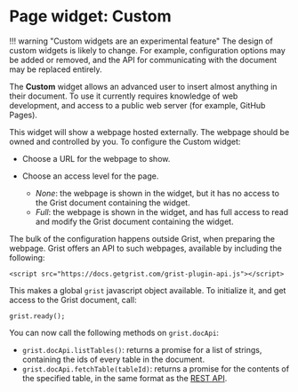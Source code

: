 # Page widget: Custom

!!! warning "Custom widgets are an experimental feature"
    The design of custom widgets is likely to change.  For example,
    configuration options may be added or removed, and the API for
    communicating with the document may be replaced entirely.

The **Custom** widget allows an advanced user to insert almost
anything in their document.  To use it currently requires knowledge of
web development, and access to a public web server (for example,
GitHub Pages).

This widget will show a webpage hosted externally.  The webpage should
be owned and controlled by you.  To configure the Custom widget:

 * Choose a URL for the webpage to show.

 * Choose an access level for the page.
   - *None*: the webpage is shown in the widget, but it has no access to
     the Grist document containing the widget.
   - *Full*: the webpage is shown in the widget, and has full access to
     read and modify the Grist document containing the widget.

The bulk of the configuration happens outside Grist, when preparing
the webpage.  Grist offers an API to such webpages, available by
including the following:

```
<script src="https://docs.getgrist.com/grist-plugin-api.js"></script>
```

This makes a global `grist` javascript object available.  To
initialize it, and get access to the Grist document, call:

```
grist.ready();
```

You can now call the following methods on `grist.docApi`:

 * `grist.docApi.listTables()`: returns a promise for a list of strings, containing the
   ids of every table in the document.
 * `grist.docApi.fetchTable(tableId)`: returns a promise for the contents of the specified
   table, in the same format as the [REST API](/api/#tag/Data-Tables/paths/~1docs~1{docId}~1tables~1{tableId}~1data/get).
